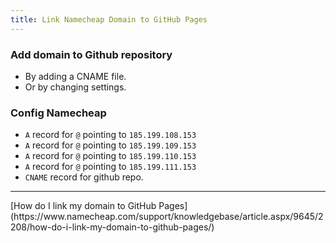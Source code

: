 ```yaml
---
title: Link Namecheap Domain to GitHub Pages
---
```


### Add domain to Github repository
* By adding a CNAME file.
* Or by changing settings.

<!--more-->

### Config Namecheap
* `A` record for `@` pointing to `185.199.108.153`
* `A` record for `@` pointing to `185.199.109.153`
* `A` record for `@` pointing to `185.199.110.153`
* `A` record for `@` pointing to `185.199.111.153`
* `CNAME` record for github repo.

<hr>
[How do I link my domain to GitHub Pages](https://www.namecheap.com/support/knowledgebase/article.aspx/9645/2208/how-do-i-link-my-domain-to-github-pages/)
